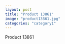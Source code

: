 ```yaml
---
layout: post
title: "Product 13861"
image: "product13861.jpg"
categories: "category1"
---
```

Product 13861
